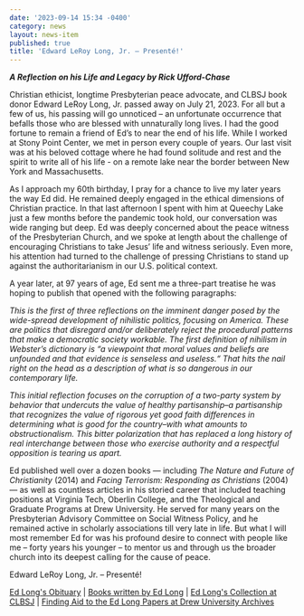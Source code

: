 ```yaml
---
date: '2023-09-14 15:34 -0400'
category: news
layout: news-item
published: true
title: 'Edward LeRoy Long, Jr. — Presenté!'
---
```

_**A Reflection on his Life and Legacy by Rick Ufford-Chase**_

Christian ethicist, longtime Presbyterian peace advocate, and CLBSJ book donor Edward LeRoy Long, Jr. passed away on July 21, 2023. For all but a few of us, his passing will go unnoticed – an unfortunate occurrence that befalls those who are blessed with unnaturally long lives. I had the good fortune to remain a friend of Ed’s to near the end of his life. While I worked at Stony Point Center, we met in person every couple of years. Our last visit was at his beloved cottage where he had found solitude and rest and the spirit to write all of his life - on a remote lake near the border between New York and Massachusetts. 

As I approach my 60th birthday, I pray for a chance to live my later years the way Ed did. He remained deeply engaged in the ethical dimensions of Christian practice. In that last afternoon I spent with him at Queechy Lake just a few months before the pandemic took hold, our conversation was wide ranging but deep. Ed was deeply concerned about the peace witness of the Presbyterian Church, and we spoke at length about the challenge of encouraging Christians to take Jesus’ life and witness seriously. Even more, his attention had turned to the challenge of pressing Christians to stand up against the authoritarianism in our U.S. political context.

A year later, at 97 years of age, Ed sent me a three-part treatise he was hoping to publish that opened with the following paragraphs:

_This is the first of three reflections on the imminent danger posed by the wide-spread development of nihilistic politics, focusing on America. These are politics that disregard and/or deliberately reject the procedural patterns that make a democratic society workable. The first definition of nihilism in Webster’s dictionary is “a viewpoint that moral values and beliefs are unfounded and that evidence is senseless and useless.“ That hits the nail right on the head as a description of what is so dangerous in our contemporary life._

_This initial reflection focuses on the corruption of a two-party system by behavior that undercuts the value of healthy partisanship–a partisanship that recognizes the value of rigorous yet good faith differences in determining what is good for the country–with what amounts to obstructionalism. This bitter polarization that has replaced a long history of real interchange between those who exercise authority and a respectful opposition is tearing us apart._

Ed published well over a dozen books — including _The Nature and Future of Christianity_ (2014) and _Facing Terrorism: Responding as Christians_ (2004) — as well as countless articles in his storied career that included teaching positions at Virginia Tech, Oberlin College, and the Theological and Graduate Programs at Drew University. He served for many years on the Presbyterian Advisory Committee on Social Witness Policy, and he remained active in scholarly associations till very late in life. But what I will most remember Ed for was his profound desire to connect with people like me – forty years his younger – to mentor us and through us the broader church into its deepest calling for the cause of peace.

Edward LeRoy Long, Jr. – Presenté!

[Ed Long's Obituary](https://www.dickenfuneralhome.com/obituary/Edward-LongJr)  |  [Books written by Ed Long](https://www.amazon.com/s?i=stripbooks&rh=p_27%3AEdward+LeRoy+Long+Jr.&s=relevancerank&text=Edward+LeRoy+Long+Jr.)   |   [Ed Long's Collection at CLBSJ](https://www.librarything.com/catalog/clbsj?tag=Long)   |   [Finding Aid to the Ed Long Papers at Drew University Archives](https://uknow.drew.edu/confluence/download/attachments/23298689/Long,Edward.pdf) 